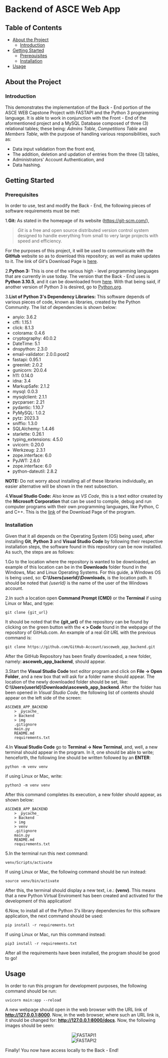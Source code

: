 # Backend of ASCE Web App

## Table of Contents
- [About the Project](#about-the-project)
	* [Introduction](#introduction)
- [Getting Started](#getting-started)
	* [Prerequisites](#prerequisites)
	* [Installation](#installation)
- [Usage](#usage)

## About the Project
### Introduction
This demonstrates the implementation of the Back - End portion of the ASCE WEB Capstone Project with FASTAPI and the Python 3 programming language. It is able to work in conjunction with the Front - End of the aformentioned project and a MySQL Database composed of three (3) relational tables; these being: _Admins Table_, _Competitions Table_ and _Members Table_, with the purpose of handling various responsibilities, such as:
* Data input validation from the front end,
* The addition, deletion and updation of entries from the three (3) tables,
* Administrators' Account Authentication, and
* Data hashing.

## Getting Started
### Prerequisites
In order to use, test and modify the Back - End, the following pieces of software requirements must be met:

1.**Git:** As stated in the homepage of its website (https://git-scm.com/), 

> _Git_ is a free and open source distributed version control system designed to handle everything from small to very large projects with speed and efficiency.

For the purposes of this project, it will be used to communicate with the **GitHub** website so as to download this repository; as well as make updates to it. The link of _Git_'s Download Page is [here](https://git-scm.com/downloads).

2.**Python 3:** This is one of the various high - level programming languages that are currently in use today. The version that the Back - End uses is **Python 3.10.5**, and it can be downloaded from [here](https://www.python.org/downloads/release/python-3105/). With that being said, if another version of Python 3 is desired, go to [Python.org](https://www.python.org/).

3.**List of Python 3's Dependency Libraries:** This software depends of various pieces of code, known as libraries, created by the Python Community. The list of dependencies is shown below:
* anyio: 3.6.2
* cffi: 1.15.1
* click: 8.1.3
* colorama: 0.4.6
* cryptography: 40.0.2
* DateTime: 5.1
* dnspython: 2.3.0
* email-validator: 2.0.0.post2
* fastapi: 0.95.1
* greenlet: 2.0.2
* gunicorn: 20.0.4
* h11: 0.14.0
* idna: 3.4
* MarkupSafe: 2.1.2
* mysql: 0.0.3
* mysqlclient: 2.1.1
* pycparser: 2.21
* pydantic: 1.10.7
* PyMySQL: 1.0.2
* pytz: 2023.3
* sniffio: 1.3.0
* SQLAlchemy: 1.4.46
* starlette: 0.26.1
* typing_extensions: 4.5.0
* uvicorn: 0.20.0
* Werkzeug: 2.3.1
* zope.interface: 6.0
* PyJWT: 2.6.0
* zope.interface: 6.0
* python-dateutil: 2.8.2

**NOTE:** Do not worry about installing all of these libraries individually, an easier alternative will be shown in the next subsection.

4.**Visual Studio Code:** Also know as _VS Code_, this is a text editor created by the **Microsoft Corporation** that can be used to compile, debug and run computer programs with their own programming languages, like Python, C and C++. This is the [link](https://code.visualstudio.com/) of the Download Page of the program.

### Installation
Given that it all depends on the Operating System (OS) being used, after installing **Git**, **Python 3** and **Visual Studio Code** by following their respective installation steps, the software found in this repository can be now installed. As such, the steps are as follows:

1.Go to the location where the repository is wanted to be downloaded, an example of this location can be in the **Downloads** folder found in the Windows, Mac and Linux Operating Systems. For this guide, a Windows OS is being used, so: **C:\Users\{userId}\Downloads**, is the location path. It should be noted that _{userId}_ is the name of the user of the Windows account.

2.In such a location open **Command Prompt (CMD)** or the **Terminal** if using Linux or Mac, and type:
```
git clone {git_url}
```
It should be noted that the **{git_url}** of the repository can be found by clicking on the green button with the **< > Code** found in the webpage of the repository of GitHub.com. An example of a real _Git URL_ with the previous command is:
```
git clone https://github.com/GitHub-Account/asceweb_app_backend.git
```
After the GitHub Repository has been finally downloaded, a new folder, namely: **asceweb_app_backend**, should appear.

3.Start the **Visual Studio Code** text editor program and click on **File -> Open Folder**, and a new box that will ask for a folder name should appear. The location of the newly downloaded folder should be set, like: **C:\Users\{userId}\Downloads\asceweb_app_backend**. After the folder has been opened in _Visual Studio Code_, the following list of contents should appear on the left side of the screen:
```
ASCEWEB_APP_BACKEND
	> _pycache_
	> Backend
	> img
	.gitignore
	main.py
	README.md
	requirements.txt
```
4.In **Visual Studio Code** go to **Terminal -> New Terminal**, and, well, a new terminal should appear in the program. In it, one should be able to write; henceforth, the following line should be written followed by an **ENTER**:
```
python -m venv venv
```
if using Linux or Mac, write:
```
python3 -m venv venv
```
After this command completes its execution, a new folder should appear, as shown below:
```
ASCEWEB_APP_BACKEND
	> _pycache_
	> Backend
	> img
	> venv
	.gitignore
	main.py
	README.md
	requirements.txt
```
5.In the terminal run this next command:
```
venv/Scripts/activate 
```
If using Linux or Mac, the following command should be run instead:
```
source venv/bin/activate 
```
After this, the terminal should display a new text, i.e.: **(venv)**. This means that a new Python Virtual Enviroment has been created and activated for the development of this application!

6.Now, to install all of the Python 3's library dependencies for this software application, the next command should be used:
```
pip install -r requirements.txt
```
If using Linux or Mac, run this command instead:
```
pip3 install -r requirements.txt
```
After all the requirements have been installed, the program should be good to go!

## Usage
In order to run this program for development purposes, the following command should be run:
```
uvicorn main:app --reload
```
A new webpage should open in the web browser with the URL link of **http://127.0.0.1:8000**. Now, in the web browser, where such an URL link is, it should be changed for: **http://127.0.0.1:8000/docs**. Now, the following images should be seen:

<div align="center">
<img src="img/ReadMe_0.jpg" alt="FASTAPI1"/>
</div>
<div align="center">
<img src="img/ReadMe_1.jpg" alt="FASTAPI2" />
</div>

Finally! You now have access locally to the Back - End!